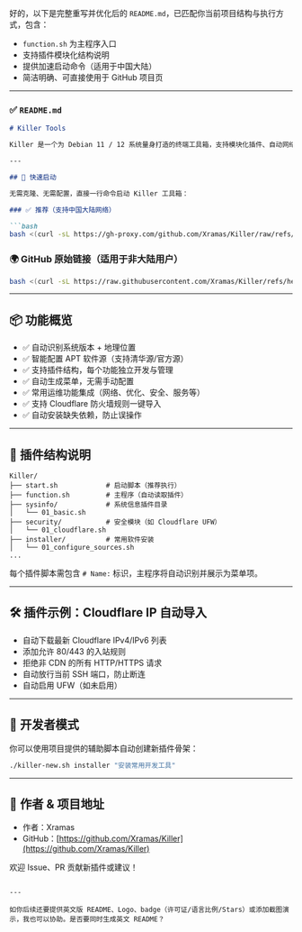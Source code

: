 好的，以下是完整重写并优化后的 `README.md`，已匹配你当前项目结构与执行方式，包含：

* `function.sh` 为主程序入口
* 支持插件模块化结构说明
* 提供加速启动命令（适用于中国大陆）
* 简洁明确、可直接使用于 GitHub 项目页

---

### ✅ `README.md`

````markdown
# Killer Tools

Killer 是一个为 Debian 11 / 12 系统量身打造的终端工具箱，支持模块化插件、自动网络判断、智能源配置、防火墙规则自动化等，专为提升系统运维效率而生。

---

## 🚀 快速启动

无需克隆、无需配置，直接一行命令启动 Killer 工具箱：

### ✅ 推荐（支持中国大陆网络）

```bash
bash <(curl -sL https://gh-proxy.com/github.com/Xramas/Killer/raw/refs/heads/master/start.sh)
````

### 🌍 GitHub 原始链接（适用于非大陆用户）

```bash
bash <(curl -sL https://raw.githubusercontent.com/Xramas/Killer/refs/heads/master/start.sh)
```

---

## 📦 功能概览

* ✅ 自动识别系统版本 + 地理位置
* ✅ 智能配置 APT 软件源（支持清华源/官方源）
* ✅ 支持插件结构，每个功能独立开发与管理
* ✅ 自动生成菜单，无需手动配置
* ✅ 常用运维功能集成（网络、优化、安全、服务等）
* ✅ 支持 Cloudflare 防火墙规则一键导入
* ✅ 自动安装缺失依赖，防止误操作

---

## 🧩 插件结构说明

```text
Killer/
├── start.sh            # 启动脚本（推荐执行）
├── function.sh         # 主程序（自动读取插件）
├── sysinfo/            # 系统信息插件目录
│   └── 01_basic.sh
├── security/           # 安全模块（如 Cloudflare UFW）
│   └── 01_cloudflare.sh
├── installer/          # 常用软件安装
│   └── 01_configure_sources.sh
...
```

每个插件脚本需包含 `# Name:` 标识，主程序将自动识别并展示为菜单项。

---

## 🛠 插件示例：Cloudflare IP 自动导入

* 自动下载最新 Cloudflare IPv4/IPv6 列表
* 添加允许 80/443 的入站规则
* 拒绝非 CDN 的所有 HTTP/HTTPS 请求
* 自动放行当前 SSH 端口，防止断连
* 自动启用 UFW（如未启用）

---

## 🧪 开发者模式

你可以使用项目提供的辅助脚本自动创建新插件骨架：

```bash
./killer-new.sh installer "安装常用开发工具"
```

---

## 💬 作者 & 项目地址

* 作者：Xramas
* GitHub：[https://github.com/Xramas/Killer](https://github.com/Xramas/Killer)

欢迎 Issue、PR 贡献新插件或建议！

```

---

如你后续还要提供英文版 README、Logo、badge（许可证/语言比例/Stars）或添加截图演示，我也可以协助。是否要同时生成英文 README？
```
